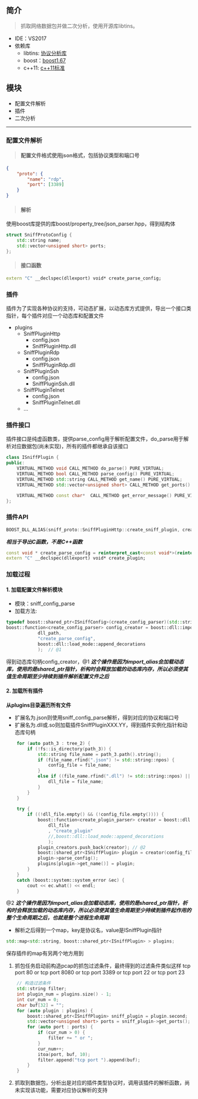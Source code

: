 ## 简介
>抓取网络数据包并做二次分析，使用开源库libtins。
* IDE：VS2017
* 依赖库
    * libtins: [协议分析库](https://github.com/mfontanini/libtins)
    * boost：[boost1.67](https://www.boost.org/)
    * c++11: [c++11标准](https://zh.cppreference.com)

## 模块
* 配置文件解析
* 插件
* 二次分析

----------
### 配置文件解析
> #### 配置文件格式使用json格式，包括协议类型和端口号
```json
{
    "proto": {
        "name": "rdp",
        "port": [3389]
    }
}
```
> #### 解析
使用boost库提供的库boost/property_tree/json_parser.hpp，得到结构体
```c++
struct SniffProtoConfig {
    std::string name;
    std::vector<unsigned short> ports;
};
```
> #### 接口函数
```c++
extern "C" __declspec(dllexport) void* create_parse_config;
```

### 插件
插件为了实现各种协议的支持，可动态扩展，以动态库方式提供，导出一个接口类指针，每个插件对应一个动态库和配置文件
* plugins
    * SniffPluginHttp
        * config.json
        * SniffPluginHttp.dll
    * SniffPluginRdp
        * config.json
        * SniffPluginRdp.dll
    * SniffPluginSsh
        * config.json
        * SniffPluginSsh.dll
    * SniffPluginTelnet
        * config.json
        * SniffPluginTelnet.dll
    * ...


### 插件接口
插件接口是纯虚函数类，提供parse_config用于解析配置文件，do_parse用于解析对应数据包(尚未实现)，所有的插件都继承自该接口
```c++
class ISniffPlugin {
public:
    VIRTUAL_METHOD void CALL_METHOD do_parse() PURE_VIRTUAL;
    VIRTUAL_METHOD bool CALL_METHOD parse_config() PURE_VIRTUAL;
    VIRTUAL_METHOD std::string CALL_METHOD get_name() PURE_VIRTUAL;
    VIRTUAL_METHOD std::vector<unsigned short> CALL_METHOD get_ports() PURE_VIRTUAL;

    VIRTUAL_METHOD const char*  CALL_METHOD get_error_message() PURE_VIRTUAL;
};
```

### 插件API
```c++
BOOST_DLL_ALIAS(sniff_proto::SniffPluginHttp::create_sniff_plugin, create_plugin)
```
***相当于导出C函数，不是C++函数***
```c++
const void * create_parse_config = reinterpret_cast<const void*>(reinterpret_cast<intptr_t>(&sniff_proto::SniffPluginHttp::create_sniff_plugin));
extern "C" __declspec(dllexport) void* create_plugin;
```

### 加载过程
#### 1. 加载配置文件解析模块
* 模块：sniff_config_parse
* 加载方法:
```c++
typedef boost::shared_ptr<ISniffConfig>(create_config_parser)(std::string);
boost::function<create_config_parser> config_creator = boost::dll::import_alias<create_config_parser>(
            dll_path,
            "create_parse_config",
            boost::dll::load_mode::append_decorations
            );  // @1
```
得到动态库句柄config_creator，@1 ***这个操作是因为import_alias会加载动态库，使用的是shared_ptr指针，析构时会释放加载的动态库内存，所以必须使其值生命周期至少持续到插件解析配置文件之后***

#### 2. 加载所有插件
**从plugins目录遍历所有文件**
* 扩展名为.json则使用sniff_config_parse解析，得到对应的协议和端口号
* 扩展名为.dll或.so则加载插件SniffPluginXXX.YY，得到插件实例化指针和动态库句柄
```c++
    for (auto path_3 : tree_2) {
        if (!fs::is_directory(path_3)) {
            std::string file_name = path_3.path().string();
            if (file_name.rfind(".json") != std::string::npos) {
                config_file = file_name;
            }
            else if ((file_name.rfind(".dll") != std::string::npos) || (file_name.rfind(".so") != std::string::npos)) {
                dll_file = file_name;
            }
        }
    }
    
    try {
        if ((!dll_file.empty() && (!config_file.empty()))) {
            boost::function<create_plugin_parser> creator = boost::dll::import_alias<create_plugin_parser>(
                dll_file
                , "create_plugin"
                //,boost::dll::load_mode::append_decorations
                );
            plugin_creators.push_back(creator); // @2
            boost::shared_ptr<ISniffPlugin> plugin = creator(config_file, config_creator);
            plugin->parse_config();
            plugins[plugin->get_name()] = plugin;
        }
    }
    catch (boost::system::system_error &ec) {
        cout << ec.what() << endl;
    }
```
@2 ***这个操作是因为import_alias会加载动态库，使用的是shared_ptr指针，析构时会释放加载的动态库内存，所以必须使其值生命周期至少持续到插件起作用的整个生命周期之后，也就是整个进程生命周期***
* 解析之后得到一个map，key是协议名，value是ISniffPlugin指针
```c++
std::map<std::string, boost::shared_ptr<ISniffPlugin> > plugins;
```
保存插件的map有另两个地方用到
1. 抓包任务启动前构造pcap的抓包过滤条件，最终得到的过滤条件类似这样 tcp port 80 or tcp port 8080 or tcp port 3389 or tcp port 22 or tcp port 23
```c++
    // 构造过滤条件    
    std::string filter;
    int plugin_num = plugins.size() - 1;
    int cur_num = 0;
    char buf[32] = "";
    for (auto plugin : plugins) {
        boost::shared_ptr<ISniffPlugin> sniff_plugin = plugin.second;
        std::vector<unsigned short> ports = sniff_plugin->get_ports();
        for (auto port : ports) {
            if (cur_num > 0) {
                filter += " or ";
            }
            cur_num++;
            itoa(port, buf, 10);
            filter.append("tcp port ").append(buf);
        }
    }
```
2. 抓取到数据包，分析出是对应的插件类型协议时，调用该插件的解析函数，尚未实现该功能，需要对应协议解析的支持
